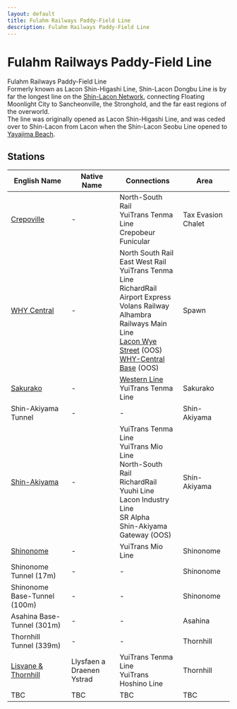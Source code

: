 ```yaml
---
layout: default
title: Fulahm Railways Paddy-Field Line
description: Fulahm Railways Paddy-Field Line
---
```


# Fulahm Railways Paddy-Field Line

Fulahm Railways Paddy-Field Line<br>
Formerly known as Lacon Shin-Higashi Line, Shin-Lacon Dongbu Line is by far the longest
line on the [Shin-Lacon Network](/rail-networks/lcn), connecting Floating Moonlight City
to Sancheonville, the Stronghold, and the far east regions of the overworld.<br>
The line was originally opened as Lacon Shin-Higashi Line, and was ceded over to Shin-Lacon
from Lacon when the Shin-Lacon Seobu Line opened to [Yayajima Beach](/rail-stations/yayajima-beach).

## Stations

English Name | Native Name | Connections | Area
--- | --- | --- | ---
[Crepoville](/rail-stations/crepoville) | - | North-South Rail<br>YuiTrans Tenma Line<br>Crepobeur Funicular<br> | Tax Evasion Chalet
[WHY Central](/rail-stations/why-central) | - | North South Rail<br>East West Rail<br>YuiTrans Tenma Line<br>RichardRail Airport Express<br>Volans Railway<br>Alhambra Railways Main Line<br>[Lacon Wye Street](/rail-stations/lcn-wye-street) (OOS)<br> [WHY-Central Base](why-central-base) (OOS)| Spawn
[Sakurako](/rail-stations/sakurako) | - | [Western Line](shr-western-line)<br> YuiTrans Tenma Line<br> | Sakurako
Shin-Akiyama Tunnel | - | - | Shin-Akiyama
[Shin-Akiyama](/rail-stations/shin-akiyama) | - | YuiTrans Tenma Line<br> YuiTrans Mio Line<br> North-South Rail<br> RichardRail Yuuhi Line<br> Lacon Industry Line<br> SR Alpha<br> Shin-Akiyama Gateway (OOS) | Shin-Akiyama
[Shinonome](/rail-stations/shinonome) | - | YuiTrans Mio Line| Shinonome 
Shinonome Tunnel (17m) | - | - | Shinonome
Shinonome Base-Tunnel (100m) | - | - | Shinonome
Asahina Base-Tunnel (301m) | - | - | Asahina
Thornhill Tunnel (339m) | - | - | Thornhill
[Lisvane & Thornhill]() | Llysfaen a Draenen Ystrad | YuiTrans Tenma Line<br> YuiTrans Hoshino Line<br>| Thornhill
TBC | TBC | TBC | TBC 

